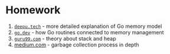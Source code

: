 # Homework

1. [`deepu.tech`](https://deepu.tech/memory-management-in-golang/) - more detailed explanation of Go memory model
2. [`go.dev`](https://go.dev/ref/mem) - how Go routines connected to memory management
3. [`guru99.com`](https://www.guru99.com/stack-vs-heap.html) - theory about stack and heap
4. [medium.com](https://medium.com/a-journey-with-go/go-how-does-the-garbage-collector-watch-your-application-dbef99be2c35) - garbage collection process in depth
